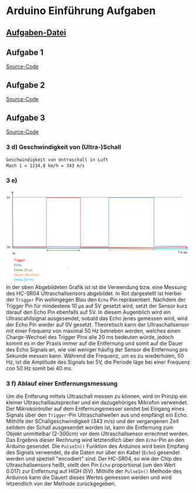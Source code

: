# Arduino Einführung Aufgaben

## [Aufgaben-Datei](https://moodle.hsnr.de/pluginfile.php/640276/mod_resource/content/1/Anleitung_Kennenlernprojekte_WS2021_V3.pdf)

## Aufgabe 1

[Source-Code](https://git.ide3.de/universumgames/esp/-/tags/First-Task)

## Aufgabe 2

[Source-Code](https://git.ide3.de/universumgames/esp/-/tags/Second-Task)

## Aufgabe 3

[Source-Code](https://git.ide3.de/universumgames/esp/-/tags/Third-Task)

### 3 d) Geschwindigkeit von (Ultra-)Schall
    Geschwindigkeit von Untraschall in Luft
    Mach 1 = 1234,8 km/h = 343 m/s

### 3 e)
![HC-SR04 Signal](imgs/HC_SR04_Signal.png)
In der oben Abgebildeten Grafik ist ist die Verwendung bzw. eine Messung des HC-SR04 Ultraschallsensors abgebildet. In Rot dargestellt ist hierbei der `Trigger` Pin wohingegen Blau den `Echo` Pin repräsentiert. Nachdem der Trigger Pin für mindestens 10 µs auf 5V gesetzt wird, setzt der Sensor kurz darauf den Echo Pin ebenfalls auf 5V. In diesem Augenblich wird ein Ultrascahllsignal ausgesendet, sobald das Echo jenes gemessen wird, wird der Echo Pin wieder auf 0V gesetzt. Theoretisch kann der Ultraschallsensor mit einer Frequenz von maximal 50 Hz betrieben werden, welches einen Charge-Wechsel des Trigger Pins alle 20 ms bedeuten würde, jedoch kommt es in der Praxis immer auf die Entfernung und somit auf die Dauer des Echo Signals an, wie viel weniger häufig der Sensor die Entfernung pro Sekunde messen kann. Während die Frequenz, um es zu wiederholen, 50 Hz, ist die Amplitude des Signals bei 5V, die Periode läge bei einer Frequenz con 50 Hz somit bei 40 ms.

### 3 f) Ablauf einer Entfernungsmessung
Um die Entferung mittels Ultraschall messen zu können, wird im Prinzip ein kleiner Ultraschalllautsprecher und ein dazugehöriges Mikrofon verwendet. Der Mikrokontroller auf dem Entfernungsmesser sendet bei Eingang eines Signals über den `Trigger`-Pin Ultraschallwellen aus und empfängt ein Echo. Mithilfe der SChallgeschwindigkeit (343 m/s) und der vergangenen Zeit seitdem der Schall ausgesendet worden ist, kann die Entfernung zum Objekt unmittelbar (2-300cm) vor dem Ultraschallsensor errechnet werden. Das Ergebnis dieser Rechnung wird letztendlich über den `Echo`-Pin an den Arduino gesendet. Die `PulseIn()` Funktion des Arduinos wird beim Empfang des Signals verwendet, da die Daten nur über ein Kabel (`Echo`) gesendet werden und speziell "encodiert" sind. Der HC-SR04, so wie der Chip des Ultraschallsensors heißt, stellt den Pin `Echo` proportional (um den Wert 0.017) zur Entfernung auf HIGH (5V). Mithilfe der `PulseIn()` Methode des Arduinos kann die Dauert dieses Wertes gemessen werden und wird letzendlich von der Methode zurückgegeben.
